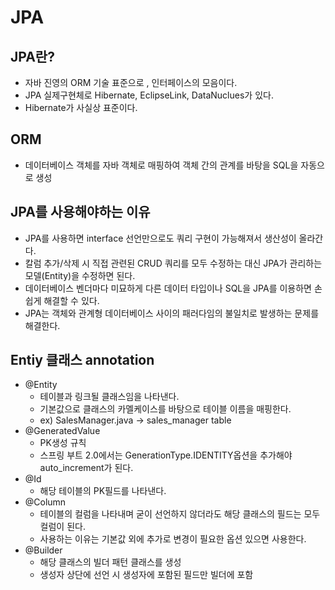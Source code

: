 # JPA

## JPA란?
* 자바 진영의 ORM 기술 표준으로 , 인터페이스의 모음이다.
* JPA 실제구현체로 Hibernate, EclipseLink, DataNuclues가 있다.
* Hibernate가 사실상 표준이다.

## ORM 
* 데이터베이스 객체를 자바 객체로 매핑하여 객체 간의 관계를 바탕을 SQL을 자동으로 생성

## JPA를 사용해야하는 이유
* JPA를 사용하면 interface 선언만으로도 쿼리 구현이 가능해져서 생산성이 올라간다.
* 칼럼 추가/삭제 시 직접 관련된 CRUD 쿼리를 모두 수정하는 대신 JPA가 관리하는 모델(Entity)을  수정하면 된다.
* 데이터베이스 벤더마다 미묘하게 다른 데이터 타입이나 SQL을 JPA를 이용하면 손쉽게 해결할 수 있다.
* JPA는 객체와 관계형 데이터베이스 사이의 패러다임의 불일치로 발생하는 문제를 해결한다.

## Entiy 클래스 annotation 
* @Entity
  * 테이블과 링크될 클래스임을 나타낸다.
  * 기본값으로 클래스의 카멜케이스를 바탕으로 테이블 이름을 매핑한다.
  * ex) SalesManager.java -> sales_manager table
* @GeneratedValue
  * PK생성 규칙
  * 스프링 부트 2.0에서는 GenerationType.IDENTITY옵션을 추가해야 auto_increment가 된다.
* @Id
  * 해당 테이블의 PK필드를 나타낸다.
* @Column
  * 테이블의 컬럼을 나타내며 굳이 선언하지 않더라도 해당 클래스의 필드는 모두 컬럼이 된다.
  * 사용하는 이유는 기본값 외에 추가로 변경이 필요한 옵션 있으면 사용한다.
* @Builder
  * 해당 클래스의 빌더 패턴 클래스를 생성
  * 생성자 상단에 선언 시 생성자에 포함된 필드만 빌더에 포함





